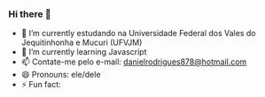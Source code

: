 ### Hi there 👋

- 🔭 I’m currently estudando na Universidade Federal dos Vales do Jequitinhonha e Mucuri (UFVJM)
- 🌱 I’m currently learning Javascript
- 📫 Contate-me pelo e-mail: danielrodrigues878@hotmail.com
- 😄 Pronouns: ele/dele
- ⚡ Fun fact: 
